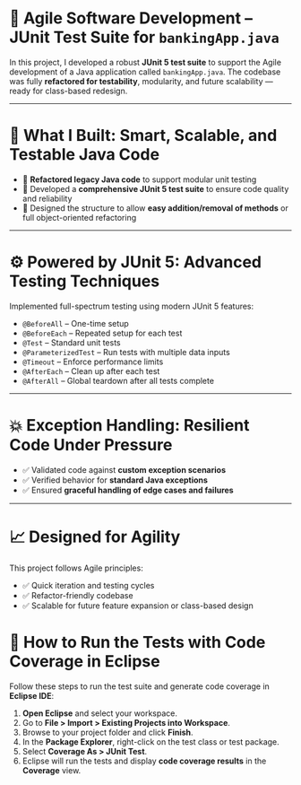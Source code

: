 # 🚀 Agile Software Development – JUnit Test Suite for `bankingApp.java`

In this project, I developed a robust **JUnit 5 test suite** to support the Agile development of a Java application called `bankingApp.java`. The codebase was fully **refactored for testability**, modularity, and future scalability — ready for class-based redesign.

---

# 🧩 What I Built: Smart, Scalable, and Testable Java Code

- 🔄 **Refactored legacy Java code** to support modular unit testing  
- 🧪 Developed a **comprehensive JUnit 5 test suite** to ensure code quality and reliability  
- 🧰 Designed the structure to allow **easy addition/removal of methods** or full object-oriented refactoring

---

# ⚙️ Powered by JUnit 5: Advanced Testing Techniques

Implemented full-spectrum testing using modern JUnit 5 features:
- `@BeforeAll` – One-time setup  
- `@BeforeEach` – Repeated setup for each test  
- `@Test` – Standard unit tests  
- `@ParameterizedTest` – Run tests with multiple data inputs  
- `@Timeout` – Enforce performance limits  
- `@AfterEach` – Clean up after each test  
- `@AfterAll` – Global teardown after all tests complete

---

# 💥 Exception Handling: Resilient Code Under Pressure

- ✅ Validated code against **custom exception scenarios**  
- ✅ Verified behavior for **standard Java exceptions**  
- ✅ Ensured **graceful handling of edge cases and failures**

---

# 📈 Designed for Agility

This project follows Agile principles:
- ✅ Quick iteration and testing cycles  
- ✅ Refactor-friendly codebase  
- ✅ Scalable for future feature expansion or class-based design
 
# 🧪 How to Run the Tests with Code Coverage in Eclipse

Follow these steps to run the test suite and generate code coverage in **Eclipse IDE**:

1. **Open Eclipse** and select your workspace.
2. Go to **File > Import > Existing Projects into Workspace**.
3. Browse to your project folder and click **Finish**.
4. In the **Package Explorer**, right-click on the test class or test package.
5. Select **Coverage As > JUnit Test**.
6. Eclipse will run the tests and display **code coverage results** in the **Coverage** view.

